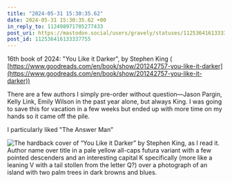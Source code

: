 ```yaml
---
title: "2024-05-31 15:30:35.62"
date: 2024-05-31 15:30:35.62 +00
in_reply_to: 112498971705277433
post_uri: https://mastodon.social/users/gravely/statuses/112536416133337755
post_id: 112536416133337755
---
```

16th book of 2024: "You Like it Darker", by Stephen King ( [https://www.goodreads.com/en/book/show/201242757-you-like-it-darker](https://www.goodreads.com/en/book/show/201242757-you-like-it-darker))

There are a few authors I simply pre-order without question—Jason Pargin, Kelly Link, Emily Wilson in the past year alone, but always King. I was going to save this for vacation in a few weeks but ended up with more time on my hands so it came off the pile.

I particularly liked "The Answer Man”


![The hardback cover of “You Like it Darker” by Stephen King, as I read it. Author name over title in a pale yellow all-caps futura variant with a few pointed descenders and an interesting capital K specifically (more like a leaning V with a tail stollen from the letter Q?) over a photograph of an island with two palm trees in dark browns and blues.](/images/112536415846206112.jpeg)

